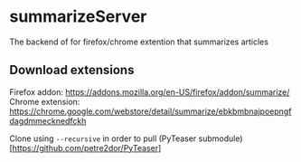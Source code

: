 # summarizeServer
The backend of for firefox/chrome extention that summarizes articles

## Download extensions
Firefox addon: https://addons.mozilla.org/en-US/firefox/addon/summarize/
Chrome extension: https://chrome.google.com/webstore/detail/summarize/ebkbmbnajpoepngfdagdmmecknedfckh

Clone using `--recursive` in order to pull (PyTeaser submodule)[https://github.com/petre2dor/PyTeaser]
